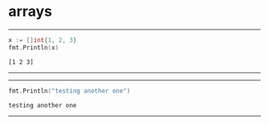 
# arrays

---
```go
x := []int{1, 2, 3}
fmt.Println(x)
```
```output
[1 2 3]
```
---
---
```go
fmt.Println("testing another one")
```
```output
testing another one
```
---
